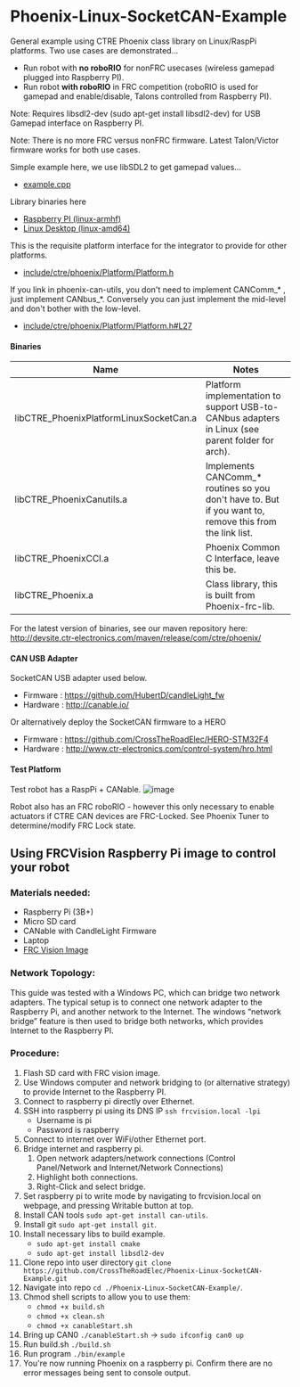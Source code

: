 # Phoenix-Linux-SocketCAN-Example

General example using CTRE Phoenix class library on Linux/RaspPi platforms.
Two use cases are demonstrated...
- Run robot with **no roboRIO** for nonFRC usecases (wireless gamepad plugged into Raspberry PI).
- Run  robot **with roboRIO** in FRC competition (roboRIO is used for gamepad and enable/disable, Talons controlled from Raspberry PI).

Note: Requires libsdl2-dev (sudo apt-get install libsdl2-dev) for USB Gamepad interface on Raspberry PI.

Note: There is no more FRC versus nonFRC firmware.  Latest Talon/Victor firmware works for both use cases.

Simple example here, we use libSDL2 to get gamepad values...
- [example.cpp](example.cpp)

Library binaries here
- [Raspberry PI (linux-armhf) ](lib/raspberry)
- [Linux Desktop (linux-amd64)](lib/x86-64)

This is the requisite platform interface for the integrator to provide for other platforms.
- [include/ctre/phoenix/Platform/Platform.h](include/ctre/phoenix/Platform/Platform.h)

If you link in phoenix-can-utils, you don't need to implement   CANComm_* , just implement   CANbus_*.  Conversely you can just implement the mid-level and don't bother with the low-level.
- [include/ctre/phoenix/Platform/Platform.h#L27](include/ctre/phoenix/Platform/Platform.h#L27)

#### Binaries
| Name        |  Notes |
| ------------- | ------------- |
| libCTRE_PhoenixPlatformLinuxSocketCan.a | Platform implementation to support USB-to-CANbus adapters in Linux (see parent folder for arch).|
| libCTRE_PhoenixCanutils.a | Implements CANComm_* routines so you don't have to.  But if you want to, remove this from the link list. |
| libCTRE_PhoenixCCI.a | Phoenix Common C Interface, leave this be. |
| libCTRE_Phoenix.a | Class library, this is built from Phoenix-frc-lib. |

For the latest version of binaries, see our maven repository here:  
http://devsite.ctr-electronics.com/maven/release/com/ctre/phoenix/

#### CAN USB Adapter
SocketCAN USB adapter used below.
- Firmware : https://github.com/HubertD/candleLight_fw
- Hardware : http://canable.io/

Or alternatively deploy the SocketCAN firmware to a HERO
- Firmware : https://github.com/CrossTheRoadElec/HERO-STM32F4
- Hardware : http://www.ctr-electronics.com/control-system/hro.html

#### Test Platform
Test robot has a RaspPi + CANable.
![image](https://user-images.githubusercontent.com/14191527/48369511-c7fb3200-e684-11e8-8188-a9b38075beb3.png)

Robot also has an FRC roboRIO - however this only necessary to enable actuators if CTRE CAN devices are FRC-Locked.  See Phoenix Tuner to determine/modify FRC Lock state.


## Using FRCVision Raspberry Pi image to control your robot

### Materials needed:
 - Raspberry Pi (3B+)
 - Micro SD card
 - CANable with CandleLight Firmware
 - Laptop
 - [FRC Vision Image](https://github.com/wpilibsuite/FRCVision-pi-gen/releases)

### Network Topology:
This guide was tested with a Windows PC, which can bridge two network adapters.
The typical setup is to connect one network adapter to the Raspberry Pi, and another network to the Internet.  The windows “network bridge” feature is then used to bridge both networks, which provides Internet to the Raspberry PI.

### Procedure:
 1. Flash SD card with FRC vision image.
 2. Use Windows computer and network bridging to (or alternative strategy) to provide Internet to the Raspberry PI.
 3. Connect to raspberry pi directly over Ethernet.
 4. SSH into raspberry pi using its DNS IP `ssh frcvision.local -lpi`
     - Username is pi
     - Password is raspberry
 5. Connect to internet over WiFi/other Ethernet port.
 6. Bridge internet and raspberry pi.
    1. Open network adapters/network connections (Control Panel/Network and Internet/Network Connections)
    2. Highlight both connections.
    3. Right-Click and select bridge.
 7. Set raspberry pi to write mode by navigating to frcvision.local on webpage, and pressing Writable button at top.
 8. Install CAN tools `sudo apt-get install can-utils`.
 9. Install git `sudo apt-get install git`.
 10. Install necessary libs to build example.
     -  `sudo apt-get install cmake`
     -  `sudo apt-get install libsdl2-dev `
 11. Clone repo into user directory `git clone https://github.com/CrossTheRoadElec/Phoenix-Linux-SocketCAN-Example.git`
 12. Navigate into repo `cd ./Phoenix-Linux-SocketCAN-Example/`.
 13. Chmod shell scripts to allow you to use them:
     -  `chmod +x build.sh`
     -  `chmod +x clean.sh`
     -  `chmod +x canableStart.sh`
 14. Bring up CAN0 `./canableStart.sh` -> `sudo ifconfig can0 up` 
 15. Run build.sh `./build.sh`
 16. Run program `./bin/example`
 17. You're now running Phoenix on a raspberry pi.  Confirm there are no error messages being sent to console output.
